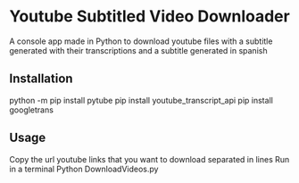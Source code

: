 # Youtube Subtitled Video Downloader

A console app made in Python to download youtube files with a subtitle generated with their transcriptions and a subtitle generated in spanish

## Installation

python -m pip install pytube
pip install youtube_transcript_api
pip install googletrans

## Usage

Copy the url youtube links that you want to download separated in lines
Run in a terminal Python DownloadVideos.py
